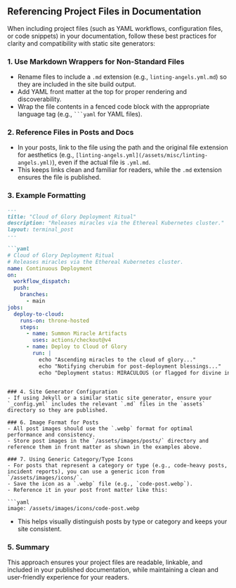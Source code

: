 ## Referencing Project Files in Documentation

When including project files (such as YAML workflows, configuration files, or code snippets) in your documentation, follow these best practices for clarity and compatibility with static site generators:

### 1. Use Markdown Wrappers for Non-Standard Files
- Rename files to include a `.md` extension (e.g., `linting-angels.yml.md`) so they are included in the site build output.
- Add YAML front matter at the top for proper rendering and discoverability.
- Wrap the file contents in a fenced code block with the appropriate language tag (e.g., <code>```yaml</code> for YAML files).

### 2. Reference Files in Posts and Docs
- In your posts, link to the file using the path and the original file extension for aesthetics (e.g., `[linting-angels.yml](/assets/misc/linting-angels.yml)`), even if the actual file is `.yml.md`.
- This keeps links clean and familiar for readers, while the `.md` extension ensures the file is published.

### 3. Example Formatting

```markdown
---
title: "Cloud of Glory Deployment Ritual"
description: "Releases miracles via the Ethereal Kubernetes cluster."
layout: terminal_post
---

```yaml
# Cloud of Glory Deployment Ritual
# Releases miracles via the Ethereal Kubernetes cluster.
name: Continuous Deployment
on:
  workflow_dispatch:
  push:
    branches:
      - main
jobs:
  deploy-to-cloud:
    runs-on: throne-hosted
    steps:
      - name: Summon Miracle Artifacts
        uses: actions/checkout@v4
      - name: Deploy to Cloud of Glory
        run: |
          echo "Ascending miracles to the cloud of glory..."
          echo "Notifying cherubim for post-deployment blessings..."
          echo "Deployment status: MIRACULOUS (or flagged for divine intervention)"
```
```

### 4. Site Generator Configuration
- If using Jekyll or a similar static site generator, ensure your `_config.yml` includes the relevant `.md` files in the `assets` directory so they are published.

### 6. Image Format for Posts
- All post images should use the `.webp` format for optimal performance and consistency.
- Store post images in the `/assets/images/posts/` directory and reference them in front matter as shown in the examples above.

### 7. Using Generic Category/Type Icons
- For posts that represent a category or type (e.g., code-heavy posts, incident reports), you can use a generic icon from `/assets/images/icons/`.
- Save the icon as a `.webp` file (e.g., `code-post.webp`).
- Reference it in your post front matter like this:

```yaml
image: /assets/images/icons/code-post.webp
```

- This helps visually distinguish posts by type or category and keeps your site consistent.

### 5. Summary
This approach ensures your project files are readable, linkable, and included in your published documentation, while maintaining a clean and user-friendly experience for your readers.
